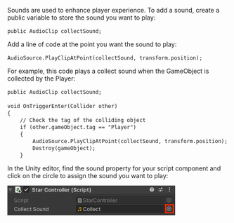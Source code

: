Sounds are used to enhance player experience. To add a sound, create a public variable to store the sound you want to play:

```
public AudioClip collectSound;
```

Add a line of code at the point you want the sound to play:

```
AudioSource.PlayClipAtPoint(collectSound, transform.position);
```
For example, this code plays a collect sound when the GameObject is collected by the Player:

```
public AudioClip collectSound;

void OnTriggerEnter(Collider other)
{
    // Check the tag of the colliding object
    if (other.gameObject.tag == "Player")
    {
        AudioSource.PlayClipAtPoint(collectSound, transform.position);
        Destroy(gameObject);
    }
```

In the Unity editor, find the sound property for your script component and click on the circle to assign the sound you want to play:

![The Inspector window with sound 'Collect' in the Collect Sound variable and the circle to the right highlighted.](images/collect-sound-property.png)
